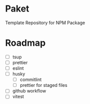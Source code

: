 # Paket

Template Repository for NPM Package

# Roadmap

-   [ ] tsup
-   [ ] prettier
-   [ ] eslint
-   [ ] husky
    -   [ ] commitlint
    -   [ ] prettier for staged files
-   [ ] github workflow
-   [ ] vitest
